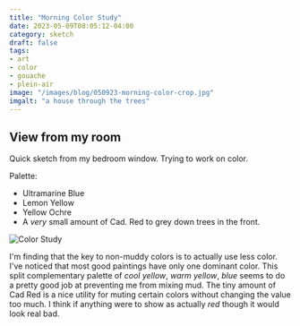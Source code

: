 ```yaml
---
title: "Morning Color Study"
date: 2023-05-09T08:05:12-04:00
category: sketch
draft: false
tags: 
- art
- color 
- gouache
- plein-air
image: "/images/blog/050923-morning-color-crop.jpg"
imgalt: "a house through the trees"
---
```

## View from my room
Quick sketch from my bedroom window. Trying to work on color.

Palette:

- Ultramarine Blue
- Lemon Yellow
- Yellow Ochre
- A *very* small amount of Cad. Red to grey down trees in the front.

![Color Study](/images/blog/050923-morning-color-crop.jpg)

I'm finding that the key to non-muddy colors is to actually use less color.
I've noticed that most good paintings have only one dominant color. 
This split complementary palette of *cool yellow*, *warm yellow*, *blue* seems to do a pretty good job at preventing me from mixing mud.
The tiny amount of Cad Red is a nice utility for muting certain colors without changing the value too much. 
I think if anything were to show as actually *red* though it would look real bad.
